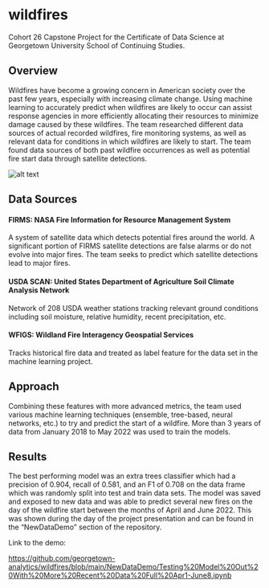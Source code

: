 # wildfires
Cohort 26 Capstone Project for the Certificate of Data Science at Georgetown University School of Continuing Studies.

## Overview

Wildfires have become a growing concern in American society over the past few years, especially with increasing climate change. Using machine learning to accurately predict when wildfires are likely to occur can assist response agencies in more efficiently allocating their resources to minimize damage caused by these wildfires. The team researched different data sources of actual recorded wildfires, fire monitoring systems, as well as relevant data for conditions in which wildfires are likely to start.
The team found data sources of both past wildfire occurrences as well as potential fire start data through satellite detections. 

![alt text](https://github.com/georgetown-analytics/wildfires/blob/main/figures/ProjectPipeline.PNG)

## Data Sources 

#### FIRMS: NASA Fire Information for Resource Management System 
A system of satellite data which detects potential fires around the world. A significant portion of FIRMS satellite detections are false alarms or do not evolve into major fires. The team seeks to predict which satellite detections lead to major fires.

#### USDA SCAN: United States Department of Agriculture Soil Climate Analysis Network
Network of 208 USDA weather stations tracking relevant ground conditions including soil moisture, relative humidity, recent precipitation, etc.

#### WFIGS: Wildland Fire Interagency Geospatial Services 
Tracks historical fire data and treated as label feature for the data set in the machine learning project.

## Approach
Combining these features with more advanced metrics, the team used various machine learning techniques (ensemble, tree-based, neural networks, etc.) to try and predict the start of a wildfire. More than 3 years of data from January 2018 to May 2022 was used to train the models.

## Results
The best performing model was an extra trees classifier which had a precision of 0.904, recall of 0.581, and an F1 of 0.708 on the data frame which was randomly split into test and train data sets. The model was saved and exposed to new data and was able to predict several new fires on the day of the wildfire start between the months of April and June 2022. This was shown during the day of the project presentation and can be found in the “NewDataDemo” section of the repository.

Link to the demo:

https://github.com/georgetown-analytics/wildfires/blob/main/NewDataDemo/Testing%20Model%20Out%20With%20More%20Recent%20Data%20Full%20Apr1-June8.ipynb
